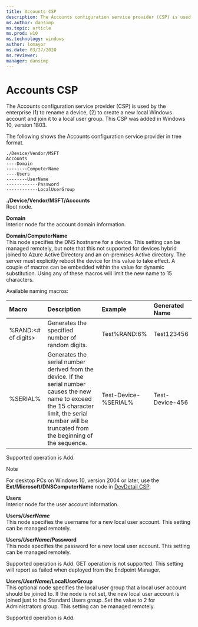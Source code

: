 ```yaml
---
title: Accounts CSP
description: The Accounts configuration service provider (CSP) is used by the enterprise to rename devices, as well as create local Windows accounts & joint them to a group.
ms.author: dansimp
ms.topic: article
ms.prod: w10
ms.technology: windows
author: lomayor
ms.date: 03/27/2020
ms.reviewer: 
manager: dansimp
---
```


# Accounts CSP 


The Accounts configuration service provider (CSP) is used by the enterprise (1) to rename a device, (2) to create a new local Windows account and join it to a local user group. This CSP was added in Windows 10, version 1803.


The following shows the Accounts configuration service provider in tree format.

```
./Device/Vendor/MSFT
Accounts
----Domain
--------ComputerName
----Users
--------UserName
------------Password
------------LocalUserGroup
```

<a href="" id="accounts"></a>**./Device/Vendor/MSFT/Accounts**  
Root node.

<a href="" id="domain"></a>**Domain**  
Interior node for the account domain information.

<a href="" id="domain-computername"></a>**Domain/ComputerName**  
This node specifies the DNS hostname for a device. This setting can be managed remotely, but note that this not supported for devices hybrid joined to Azure Active Directory and an on-premises Active directory. The server must explicitly reboot the device for this value to take effect. A couple of macros can be embedded within the value for dynamic substitution. Using any of these macros will limit the new name to 15 characters.

Available naming macros:

|Macro|Description|Example|Generated Name|
|:---|:---|:---|:---|
|%RAND:<# of digits>|Generates the specified number of random digits.|Test%RAND:6%|Test123456|
|%SERIAL%|Generates the serial number derived from the device. If the serial number causes the new name to exceed the 15 character limit, the serial number will be truncated from the beginning of the sequence.|Test-Device-%SERIAL%|Test-Device-456|

Supported operation is Add.

> [!Note]
> For desktop PCs on Windows 10, version 2004 or later, use the **Ext/Microsoft/DNSComputerName** node in [DevDetail CSP](devdetail-csp.md).

<a href="" id="users"></a>**Users**  
Interior node for the user account information.

<a href="" id="users-username"></a>**Users/_UserName_**  
This node specifies the username for a new local user account.  This setting can be managed remotely.

<a href="" id="users-username-password"></a>**Users/_UserName_/Password**  
This node specifies the password for a new local user account.  This setting can be managed remotely. 

Supported operation is Add.
GET operation is not supported.  This setting will report as failed when deployed from the Endpoint Manager.

<a href="" id="users-username-localusergroup"></a>**Users/_UserName_/LocalUserGroup**  
This optional node specifies the local user group that a local user account should be joined to.  If the node is not set, the new local user account is joined just to the Standard Users group.  Set the value to 2 for Administrators group. This setting can be managed remotely.

Supported operation is Add.
